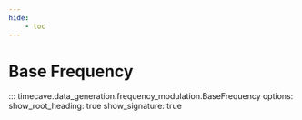 ```yaml
---
hide:
    - toc
---
```


# Base Frequency

::: timecave.data_generation.frequency_modulation.BaseFrequency
    options:
        show_root_heading: true
        show_signature: true